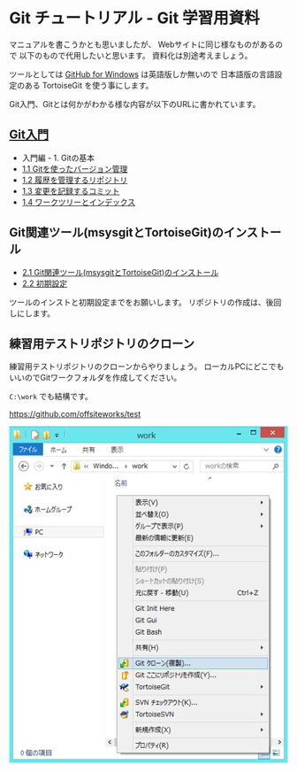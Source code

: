 Git チュートリアル - Git 学習用資料
============

マニュアルを書こうかとも思いましたが、
Webサイトに同じ様なものがあるので
以下のもので代用したいと思います。
資料化は別途考えましょう。

ツールとしては [GitHub for Windows](https://windows.github.com) は英語版しか無いので
日本語版の言語設定のある TortoiseGit を使う事にします。

Git入門、Gitとは何かがわかる様な内容が以下のURLに書かれています。

## [Git入門](http://www.backlog.jp/git-guide/)

+ 入門編 - 1. Gitの基本 
+ [1.1 Gitを使ったバージョン管理](http://www.backlog.jp/git-guide/intro/intro1_1.html)
+ [1.2 履歴を管理するリポジトリ](http://www.backlog.jp/git-guide/intro/intro1_2.html)
+ [1.3 変更を記録するコミット](http://www.backlog.jp/git-guide/intro/intro1_3.html)
+ [1.4 ワークツリーとインデックス](http://www.backlog.jp/git-guide/intro/intro1_4.html)

## Git関連ツール(msysgitとTortoiseGit)のインストール

+ [2.1 Git関連ツール(msysgitとTortoiseGit)のインストール](http://www.backlog.jp/git-guide/intro/intro2_1.html)
+ [2.2 初期設定](http://www.backlog.jp/git-guide/intro/intro2_2.html)

ツールのインストと初期設定までをお願いします。
リポジトリの作成は、後回しにします。

## 練習用テストリポジトリのクローン

練習用テストリポジトリのクローンからやりましょう。
ローカルPCにどこでもいいのでGitワークフォルダを作成してください。

`C:\work` でも結構です。

https://github.com/offsiteworks/test

![右クリック](images/folder-right-click.png)
